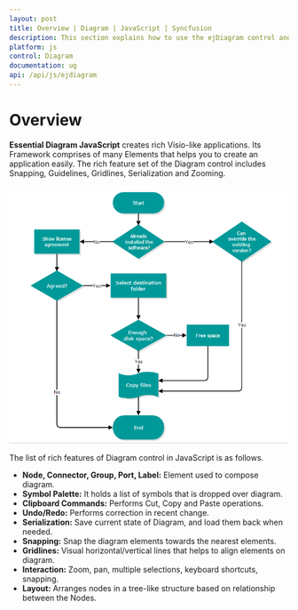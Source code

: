 ```yaml
---
layout: post
title: Overview | Diagram | JavaScript | Syncfusion
description: This section explains how to use the ejDiagram control and its important key features.
platform: js
control: Diagram
documentation: ug
api: /api/js/ejdiagram
---
```


# Overview

**Essential Diagram JavaScript** creates rich Visio-like applications. Its Framework comprises of many Elements that helps you to create an application easily. The rich feature set of the Diagram control includes Snapping, Guidelines, Gridlines, Serialization and Zooming.

![Overview of the diagram appearance](Overview_images/Overview_img1.png)

The list of rich features of Diagram control in JavaScript is as follows.

* **Node, Connector, Group, Port, Label:** Element used to compose diagram.
* **Symbol Palette:** It holds a list of symbols that is dropped over diagram.
* **Clipboard Commands:** Performs Cut, Copy and Paste operations.
* **Undo/Redo:** Performs correction in recent change.
* **Serialization:** Save current state of Diagram, and load them back when needed.
* **Snapping:** Snap the diagram elements towards the nearest elements.
* **Gridlines:** Visual horizontal/vertical lines that helps to align elements on diagram.
* **Interaction:** Zoom, pan, multiple selections, keyboard shortcuts, snapping.
* **Layout:** Arranges nodes in a tree-like structure based on relationship between the Nodes.
